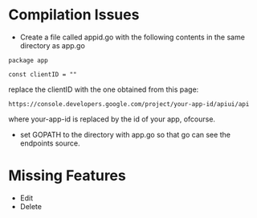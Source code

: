 # Compilation Issues
* Create a file called appid.go with the following contents in the same directory as app.go

```
package app

const clientID = ""
```
replace the clientID with the one obtained from this page:
```
https://console.developers.google.com/project/your-app-id/apiui/api
```
where your-app-id is replaced by the id of your app, ofcourse.

* set GOPATH to the directory with app.go so that go can see the endpoints source.

# Missing Features
* Edit
* Delete

